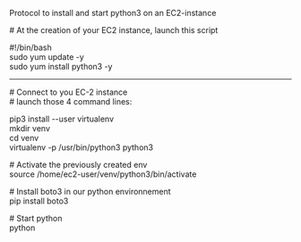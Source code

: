 Protocol to install and start python3 on an EC2-instance


\# At the creation of your EC2 instance, launch this script   

\#!/bin/bash  
sudo yum update -y  
sudo yum install python3 -y   


-----------------------------------------  

\# Connect to you EC-2 instance  
\# launch those 4 command lines:  

pip3 install --user virtualenv  
mkdir venv  
cd venv  
virtualenv -p /usr/bin/python3 python3  

\# Activate the previously created env  
source /home/ec2-user/venv/python3/bin/activate

\# Install boto3 in our python environnement  
pip install boto3

\# Start python  
python  
